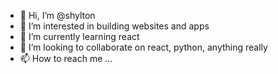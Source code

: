 - 👋 Hi, I’m @shylton
- 👀 I’m interested in building websites and apps
- 🌱 I’m currently learning react
- 💞️ I’m looking to collaborate on react, python, anything really
- 📫 How to reach me ...

<!---
shylton/shylton is a ✨ special ✨ repository because its `README.md` (this file) appears on your GitHub profile.
You can click the Preview link to take a look at your changes.
--->
